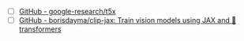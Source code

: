 

- [ ] [GitHub - google-research/t5x](https://github.com/google-research/t5x)
- [ ] [GitHub - borisdayma/clip-jax: Train vision models using JAX and 🤗 transformers](https://github.com/borisdayma/clip-jax)
